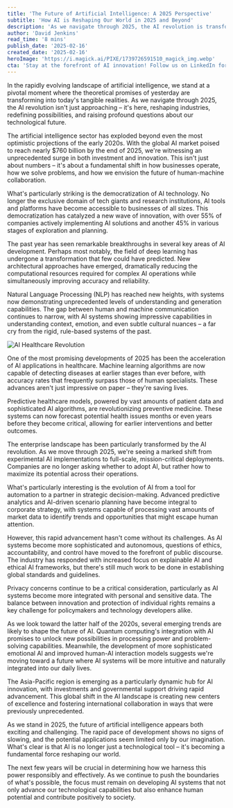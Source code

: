 ```yaml
---
title: 'The Future of Artificial Intelligence: A 2025 Perspective'
subtitle: 'How AI is Reshaping Our World in 2025 and Beyond'
description: 'As we navigate through 2025, the AI revolution is transforming theoretical promises into reality. With a global market approaching $760 billion, AI is reshaping industries, healthcare, and enterprise operations while raising important questions about ethics and privacy. From breakthrough developments in deep learning to revolutionary healthcare applications, discover how AI is fundamentally changing our world and what the future holds.'
author: 'David Jenkins'
read_time: '8 mins'
publish_date: '2025-02-16'
created_date: '2025-02-16'
heroImage: 'https://i.magick.ai/PIXE/1739726591510_magick_img.webp'
cta: 'Stay at the forefront of AI innovation! Follow us on LinkedIn for daily updates on groundbreaking developments in artificial intelligence and join a community of forward-thinking professionals shaping the future of technology.'
---
```


In the rapidly evolving landscape of artificial intelligence, we stand at a pivotal moment where the theoretical promises of yesterday are transforming into today's tangible realities. As we navigate through 2025, the AI revolution isn't just approaching – it's here, reshaping industries, redefining possibilities, and raising profound questions about our technological future.

The artificial intelligence sector has exploded beyond even the most optimistic projections of the early 2020s. With the global AI market poised to reach nearly $760 billion by the end of 2025, we're witnessing an unprecedented surge in both investment and innovation. This isn't just about numbers – it's about a fundamental shift in how businesses operate, how we solve problems, and how we envision the future of human-machine collaboration.

What's particularly striking is the democratization of AI technology. No longer the exclusive domain of tech giants and research institutions, AI tools and platforms have become accessible to businesses of all sizes. This democratization has catalyzed a new wave of innovation, with over 55% of companies actively implementing AI solutions and another 45% in various stages of exploration and planning.

The past year has seen remarkable breakthroughs in several key areas of AI development. Perhaps most notably, the field of deep learning has undergone a transformation that few could have predicted. New architectural approaches have emerged, dramatically reducing the computational resources required for complex AI operations while simultaneously improving accuracy and reliability.

Natural Language Processing (NLP) has reached new heights, with systems now demonstrating unprecedented levels of understanding and generation capabilities. The gap between human and machine communication continues to narrow, with AI systems showing impressive capabilities in understanding context, emotion, and even subtle cultural nuances – a far cry from the rigid, rule-based systems of the past.

![AI Healthcare Revolution](https://i.magick.ai/PIXE/1739726591510_magick_img.webp)

One of the most promising developments of 2025 has been the acceleration of AI applications in healthcare. Machine learning algorithms are now capable of detecting diseases at earlier stages than ever before, with accuracy rates that frequently surpass those of human specialists. These advances aren't just impressive on paper – they're saving lives.

Predictive healthcare models, powered by vast amounts of patient data and sophisticated AI algorithms, are revolutionizing preventive medicine. These systems can now forecast potential health issues months or even years before they become critical, allowing for earlier interventions and better outcomes.

The enterprise landscape has been particularly transformed by the AI revolution. As we move through 2025, we're seeing a marked shift from experimental AI implementations to full-scale, mission-critical deployments. Companies are no longer asking whether to adopt AI, but rather how to maximize its potential across their operations.

What's particularly interesting is the evolution of AI from a tool for automation to a partner in strategic decision-making. Advanced predictive analytics and AI-driven scenario planning have become integral to corporate strategy, with systems capable of processing vast amounts of market data to identify trends and opportunities that might escape human attention.

However, this rapid advancement hasn't come without its challenges. As AI systems become more sophisticated and autonomous, questions of ethics, accountability, and control have moved to the forefront of public discourse. The industry has responded with increased focus on explainable AI and ethical AI frameworks, but there's still much work to be done in establishing global standards and guidelines.

Privacy concerns continue to be a critical consideration, particularly as AI systems become more integrated with personal and sensitive data. The balance between innovation and protection of individual rights remains a key challenge for policymakers and technology developers alike.

As we look toward the latter half of the 2020s, several emerging trends are likely to shape the future of AI. Quantum computing's integration with AI promises to unlock new possibilities in processing power and problem-solving capabilities. Meanwhile, the development of more sophisticated emotional AI and improved human-AI interaction models suggests we're moving toward a future where AI systems will be more intuitive and naturally integrated into our daily lives.

The Asia-Pacific region is emerging as a particularly dynamic hub for AI innovation, with investments and governmental support driving rapid advancement. This global shift in the AI landscape is creating new centers of excellence and fostering international collaboration in ways that were previously unprecedented.

As we stand in 2025, the future of artificial intelligence appears both exciting and challenging. The rapid pace of development shows no signs of slowing, and the potential applications seem limited only by our imagination. What's clear is that AI is no longer just a technological tool – it's becoming a fundamental force reshaping our world.

The next few years will be crucial in determining how we harness this power responsibly and effectively. As we continue to push the boundaries of what's possible, the focus must remain on developing AI systems that not only advance our technological capabilities but also enhance human potential and contribute positively to society.